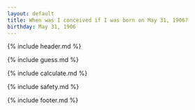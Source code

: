 ```yaml
---
layout: default
title: When was I conceived if I was born on May 31, 1906?
birthday: May 31, 1906
---
```


{% include header.md %}

{% include guess.md %}

{% include calculate.md %}

{% include safety.md %}

{% include footer.md %}



